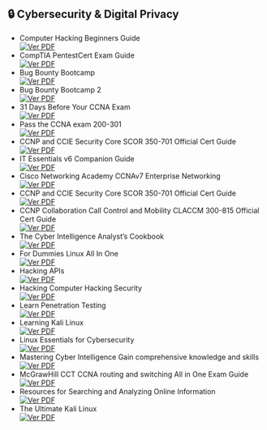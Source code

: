 ## 🔒 Cybersecurity & Digital Privacy
 
- Computer Hacking Beginners Guide <br> [![Ver PDF](https://img.shields.io/badge/Download-PDF-red?style=for-the-badge&logo=adobeacrobatreader)](https://drive.google.com/uc?export=download&id=1HQboYqC0Qu3N38t3u5gCzwtN7lpT_uBG)
- CompTIA PentestCert Exam Guide <br> [![Ver PDF](https://img.shields.io/badge/Download-PDF-red?style=for-the-badge&logo=adobeacrobatreader)](https://drive.google.com/uc?export=download&id=1Lv-dqelchvb9SYrvuKg8zuE4FSyxKe1f)
- Bug Bounty Bootcamp <br> [![Ver PDF](https://img.shields.io/badge/Download-PDF-red?style=for-the-badge&logo=adobeacrobatreader)](https://drive.google.com/uc?export=download&id=1f_N8uUWdZ50pQ3zSGj8YQw_7NbGgSi8P)
- Bug Bounty Bootcamp 2 <br> [![Ver PDF](https://img.shields.io/badge/Download-PDF-red?style=for-the-badge&logo=adobeacrobatreader)](https://drive.google.com/uc?export=download&id=1hjRRASplcojx5zYI3SEostR4YE1Dobe7)
- 31 Days Before Your CCNA Exam <br> [![Ver PDF](https://img.shields.io/badge/Download-PDF-red?style=for-the-badge&logo=adobeacrobatreader)](https://drive.google.com/uc?export=download&id=1QVcMYRjDGUeEXHPCm1kW9ODmDMHRYYIX)
- Pass the CCNA exam 200-301 <br> [![Ver PDF](https://img.shields.io/badge/Download-PDF-red?style=for-the-badge&logo=adobeacrobatreader)](https://drive.google.com/uc?export=download&id=1nzy5W7HdQMeC44BjUn3h2mY65awsdD-z)
- CCNP and CCIE Security Core SCOR 350-701 Official Cert Guide <br> [![Ver PDF](https://img.shields.io/badge/Download-PDF-red?style=for-the-badge&logo=adobeacrobatreader)](https://drive.google.com/uc?export=download&id=10XiDILcIO9m_7vWIxCb1uOCxewmrHrVE)
- IT Essentials v6 Companion Guide <br> [![Ver PDF](https://img.shields.io/badge/Download-PDF-red?style=for-the-badge&logo=adobeacrobatreader)](https://drive.google.com/uc?export=download&id=16VqYGt0vBfCY_sc06xnz7oWXqxlPUXMn)
- Cisco Networking Academy CCNAv7 Enterprise Networking <br> [![Ver PDF](https://img.shields.io/badge/Download-PDF-red?style=for-the-badge&logo=adobeacrobatreader)](https://drive.google.com/uc?export=download&id=1cKJC_yyLjGhUo7uBzaChGQfu6oXZW7J6)
- CCNP and CCIE Security Core SCOR 350-701 Official Cert Guide <br> [![Ver PDF](https://img.shields.io/badge/Download-PDF-red?style=for-the-badge&logo=adobeacrobatreader)](https://drive.google.com/uc?export=download&id=1fKctK65SpKxLsK6a03ljCUL-KQfJqUWV)
- CCNP Collaboration Call Control and Mobility CLACCM 300-815 Official Cert Guide <br> [![Ver PDF](https://img.shields.io/badge/Download-PDF-red?style=for-the-badge&logo=adobeacrobatreader)](https://drive.google.com/uc?export=download&id=13YYrP-C3K9D1vZyv9D8HtOgItEUN2Ver)
- The Cyber Intelligence Analyst’s Cookbook <br> [![Ver PDF](https://img.shields.io/badge/Download-PDF-red?style=for-the-badge&logo=adobeacrobatreader)](https://drive.google.com/uc?export=download&id=1aSpkRmUKpx-XmMZDC_a8DKWQtj4zZfxO)
- For Dummies Linux All In One <br> [![Ver PDF](https://img.shields.io/badge/Download-PDF-red?style=for-the-badge&logo=adobeacrobatreader)](https://drive.google.com/uc?export=download&id=1DdNGIWBs8Xg7jVO8tvtp6beNZw9J8fe-)
- Hacking APIs <br> [![Ver PDF](https://img.shields.io/badge/Download-PDF-red?style=for-the-badge&logo=adobeacrobatreader)](https://drive.google.com/uc?export=download&id=1uA7qbBsH7Z5T9KZm5rXFqqlRkLMKNj6K)
- Hacking Computer Hacking Security <br> [![Ver PDF](https://img.shields.io/badge/Download-PDF-red?style=for-the-badge&logo=adobeacrobatreader)](https://drive.google.com/uc?export=download&id=1ZW1cpfWfxALpMS7PjcuLu308S5Xbhz3s)
- Learn Penetration Testing <br> [![Ver PDF](https://img.shields.io/badge/Download-PDF-red?style=for-the-badge&logo=adobeacrobatreader)](https://drive.google.com/uc?export=download&id=1FEe5LhQ0SLjDqD7HDFXGeNPJtBNSB5FZ)
- Learning Kali Linux <br> [![Ver PDF](https://img.shields.io/badge/Download-PDF-red?style=for-the-badge&logo=adobeacrobatreader)](https://drive.google.com/uc?export=download&id=19EELSWvcCcg9enJNGfoMc2pJvEAOrzyy)
- Linux Essentials for Cybersecurity <br> [![Ver PDF](https://img.shields.io/badge/Download-PDF-red?style=for-the-badge&logo=adobeacrobatreader)](https://drive.google.com/uc?export=download&id=1X8kI8EVcYWZQVjFwtR7a89zUAlm7fcx8)
- Mastering Cyber Intelligence Gain comprehensive knowledge and skills <br> [![Ver PDF](https://img.shields.io/badge/Download-PDF-red?style=for-the-badge&logo=adobeacrobatreader)](https://drive.google.com/uc?export=download&id=1O0S2Y_NJtBr987oFLMPqyRQa7Sq2kdeZ)
- McGrawHill CCT CCNA routing and switching All in One Exam Guide <br> [![Ver PDF](https://img.shields.io/badge/Download-PDF-red?style=for-the-badge&logo=adobeacrobatreader)](https://drive.google.com/uc?export=download&id=1FC7XNE-Pb-QInYljx1JYROrqrf_fjmoZ)
- Resources for Searching and Analyzing Online Information <br> [![Ver PDF](https://img.shields.io/badge/Download-PDF-red?style=for-the-badge&logo=adobeacrobatreader)](https://drive.google.com/uc?export=download&id=1uCptGgngxMm9ePvduRXuQXLgMLs7mQ6P)
- The Ultimate Kali Linux <br> [![Ver PDF](https://img.shields.io/badge/Download-PDF-red?style=for-the-badge&logo=adobeacrobatreader)](https://drive.google.com/uc?export=download&id=1Ij-WspXPMtpgsgCPEM_qOPGANF8suqac)
